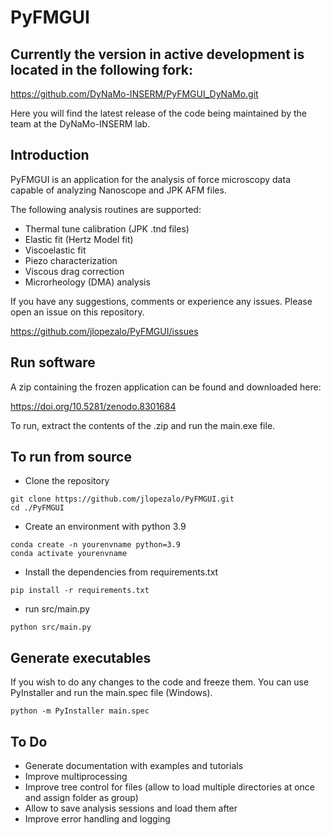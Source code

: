 # PyFMGUI

## Currently the version in active development is located in the following fork: 
https://github.com/DyNaMo-INSERM/PyFMGUI_DyNaMo.git

Here you will find the latest release of the code being maintained by the team at the DyNaMo-INSERM lab.

## Introduction
PyFMGUI is an application for the analysis of force microscopy data capable of analyzing Nanoscope and JPK AFM files.

The following analysis routines are supported:
- Thermal tune calibration (JPK .tnd files)
- Elastic fit (Hertz Model fit)
- Viscoelastic fit
- Piezo characterization
- Viscous drag correction
- Microrheology (DMA) analysis

If you have any suggestions, comments or experience any issues. Please open an issue on this repository.

https://github.com/jlopezalo/PyFMGUI/issues

## Run software
A zip containing the frozen application can be found and downloaded here:

https://doi.org/10.5281/zenodo.8301684

To run, extract the contents of the .zip and run the main.exe file.

## To run from source
- Clone the repository
```
git clone https://github.com/jlopezalo/PyFMGUI.git
cd ./PyFMGUI
```
- Create an environment with python 3.9
```
conda create -n yourenvname python=3.9 
conda activate yourenvname
```

- Install the dependencies from requirements.txt
```
pip install -r requirements.txt
```
- run src/main.py
```
python src/main.py
```

## Generate executables
If you wish to do any changes to the code and freeze them. You can use PyInstaller and run the main.spec file (Windows).
```
python -m PyInstaller main.spec
```

## To Do
- Generate documentation with examples and tutorials
- Improve multiprocessing
- Improve tree control for files (allow to load multiple directories at once and assign folder as group)
- Allow to save analysis sessions and load them after
- Improve error handling and logging
